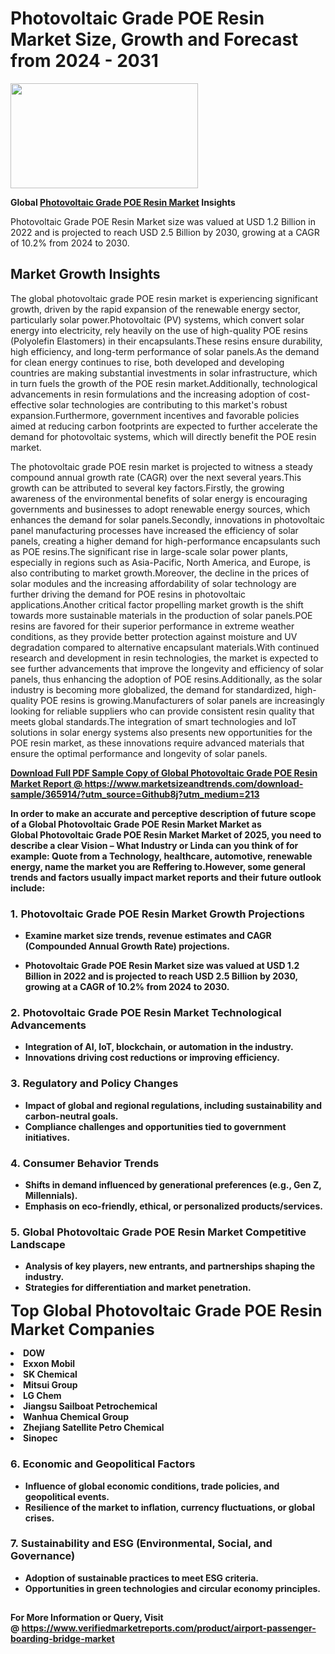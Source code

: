 <H1>Photovoltaic Grade POE Resin Market Size, Growth and Forecast from 2024 - 2031</H1><img class="aligncenter size-medium wp-image-584254" src="https://thirdeyenews.in/wp-content/uploads/2024/09/Global-Market-Research-300x168.jpeg" alt="" width="300" height="168" /><p><strong>Global&nbsp;<a href="https://www.marketsizeandtrends.com/download-sample/365914/?utm_source=Github8j?utm_medium=213">Photovoltaic Grade POE Resin Market</a> Insights</strong></p><p>Photovoltaic Grade POE Resin Market size was valued at USD 1.2 Billion in 2022 and is projected to reach USD 2.5 Billion by 2030, growing at a CAGR of 10.2% from 2024 to 2030.</p><p><h2>Market Growth Insights</h2> <p>The global photovoltaic grade POE resin market is experiencing significant growth, driven by the rapid expansion of the renewable energy sector, particularly solar power.Photovoltaic (PV) systems, which convert solar energy into electricity, rely heavily on the use of high-quality POE resins (Polyolefin Elastomers) in their encapsulants.These resins ensure durability, high efficiency, and long-term performance of solar panels.As the demand for clean energy continues to rise, both developed and developing countries are making substantial investments in solar infrastructure, which in turn fuels the growth of the POE resin market.Additionally, technological advancements in resin formulations and the increasing adoption of cost-effective solar technologies are contributing to this market's robust expansion.Furthermore, government incentives and favorable policies aimed at reducing carbon footprints are expected to further accelerate the demand for photovoltaic systems, which will directly benefit the POE resin market.</p> <p><strong><a href="#"></a></strong></p> <p>The photovoltaic grade POE resin market is projected to witness a steady compound annual growth rate (CAGR) over the next several years.This growth can be attributed to several key factors.Firstly, the growing awareness of the environmental benefits of solar energy is encouraging governments and businesses to adopt renewable energy sources, which enhances the demand for solar panels.Secondly, innovations in photovoltaic panel manufacturing processes have increased the efficiency of solar panels, creating a higher demand for high-performance encapsulants such as POE resins.The significant rise in large-scale solar power plants, especially in regions such as Asia-Pacific, North America, and Europe, is also contributing to market growth.Moreover, the decline in the prices of solar modules and the increasing affordability of solar technology are further driving the demand for POE resins in photovoltaic applications.Another critical factor propelling market growth is the shift towards more sustainable materials in the production of solar panels.POE resins are favored for their superior performance in extreme weather conditions, as they provide better protection against moisture and UV degradation compared to alternative encapsulant materials.With continued research and development in resin technologies, the market is expected to see further advancements that improve the longevity and efficiency of solar panels, thus enhancing the adoption of POE resins.Additionally, as the solar industry is becoming more globalized, the demand for standardized, high-quality POE resins is growing.Manufacturers of solar panels are increasingly looking for reliable suppliers who can provide consistent resin quality that meets global standards.The integration of smart technologies and IoT solutions in solar energy systems also presents new opportunities for the POE resin market, as these innovations require advanced materials that ensure the optimal performance and longevity of solar panels.<p><strong><a href="#"></p><p><span class=""><strong>Download Full PDF Sample Copy of Global Photovoltaic Grade POE Resin Market Report</strong> @ <a href="https://www.marketsizeandtrends.com/download-sample/365914/?utm_source=Github8j?utm_medium=213" target="_blank">https://www.marketsizeandtrends.com/download-sample/365914/?utm_source=Github8j?utm_medium=213</a></span></p><p>In order to make an accurate and perceptive description of future scope of a Global&nbsp;Photovoltaic Grade POE Resin Market Market as Global&nbsp;Photovoltaic Grade POE Resin Market Market of 2025, you need to describe a clear Vision &ndash; What Industry or Linda can you think of for example: Quote from a Technology, healthcare, automotive, renewable energy, name the market you are Reffering to.However, some general trends and factors usually impact market reports and their future outlook include:</p><h3>1.&nbsp;<strong>Photovoltaic Grade POE Resin Market Growth Projections</strong></h3><ul><li>Examine market size trends, revenue estimates and CAGR (Compounded Annual Growth Rate) projections.</li><li><p>Photovoltaic Grade POE Resin Market size was valued at USD 1.2 Billion in 2022 and is projected to reach USD 2.5 Billion by 2030, growing at a CAGR of 10.2% from 2024 to 2030.</p></li></ul><h3>2.&nbsp;<strong>Photovoltaic Grade POE Resin Market Technological Advancements</strong></h3><ul><li>Integration of AI, IoT, blockchain, or automation in the industry.</li><li>Innovations driving cost reductions or improving efficiency.</li></ul><h3>3.&nbsp;<strong>Regulatory and Policy Changes</strong></h3><ul><li>Impact of global and regional regulations, including sustainability and carbon-neutral goals.</li><li>Compliance challenges and opportunities tied to government initiatives.</li></ul><h3>4.&nbsp;<strong>Consumer Behavior Trends</strong></h3><ul><li>Shifts in demand influenced by generational preferences (e.g., Gen Z, Millennials).</li><li>Emphasis on eco-friendly, ethical, or personalized products/services.</li></ul><h3>5.&nbsp;<strong>Global Photovoltaic Grade POE Resin Market Competitive Landscape</strong></h3><ul><li>Analysis of key players, new entrants, and partnerships shaping the industry.</li><li>Strategies for differentiation and market penetration.</li></ul><p data-pm-slice="1 1 []"><span style="color: inherit; font-family: inherit; font-size: 25px;">Top Global Photovoltaic Grade POE Resin Market Companies</span></p><div class="" data-test-id=""><p><li>DOW</li><li> Exxon Mobil</li><li> SK Chemical</li><li> Mitsui Group</li><li> LG Chem</li><li> Jiangsu Sailboat Petrochemical</li><li> Wanhua Chemical Group</li><li> Zhejiang Satellite Petro Chemical</li><li> Sinopec</li></p></div><h3>6.&nbsp;<strong>Economic and Geopolitical Factors</strong></h3><ul><li>Influence of global economic conditions, trade policies, and geopolitical events.</li><li>Resilience of the market to inflation, currency fluctuations, or global crises.</li></ul><h3>7.&nbsp;<strong>Sustainability and ESG (Environmental, Social, and Governance)</strong></h3><ul><li>Adoption of sustainable practices to meet ESG criteria.</li><li>Opportunities in green technologies and circular economy principles.</li></ul><h2><strong style="font-size: 14px;">For More Information or Query, Visit @&nbsp;</strong><a style="background-color: #ffffff; font-size: 14px;" href="https://www.marketsizeandtrends.com/report/photovoltaic-grade-poe-resin-market/" target="_blank">https://www.verifiedmarketreports.com/product/airport-passenger-boarding-bridge-market</a></h2>